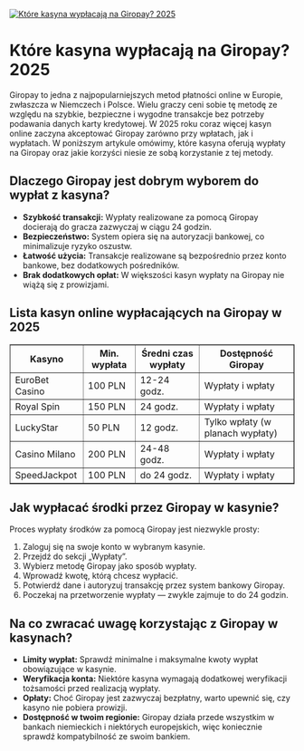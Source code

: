 [![Które kasyna wypłacają na Giropay? 2025](https://123-caf.pages.dev/gitsignup.png)](https://vrmoo.ru/Bt82HjjY)

<h1>Które kasyna wypłacają na Giropay? 2025</h1>  <p>Giropay to jedna z najpopularniejszych metod płatności online w Europie, zwłaszcza w Niemczech i Polsce. Wielu graczy ceni sobie tę metodę ze względu na szybkie, bezpieczne i wygodne transakcje bez potrzeby podawania danych karty kredytowej. W 2025 roku coraz więcej kasyn online zaczyna akceptować Giropay zarówno przy wpłatach, jak i wypłatach. W poniższym artykule omówimy, które kasyna oferują wypłaty na Giropay oraz jakie korzyści niesie ze sobą korzystanie z tej metody.</p>  <h2>Dlaczego Giropay jest dobrym wyborem do wypłat z kasyna?</h2> <ul>   <li><strong>Szybkość transakcji:</strong> Wypłaty realizowane za pomocą Giropay docierają do gracza zazwyczaj w ciągu 24 godzin.</li>   <li><strong>Bezpieczeństwo:</strong> System opiera się na autoryzacji bankowej, co minimalizuje ryzyko oszustw.</li>   <li><strong>Łatwość użycia:</strong> Transakcje realizowane są bezpośrednio przez konto bankowe, bez dodatkowych pośredników.</li>   <li><strong>Brak dodatkowych opłat:</strong> W większości kasyn wypłaty na Giropay nie wiążą się z prowizjami.</li> </ul>  <h2>Lista kasyn online wypłacających na Giropay w 2025</h2> <table border="1" cellpadding="8" cellspacing="0" style="border-collapse: collapse; width: 100%;">   <thead>     <tr>       <th>Kasyno</th>       <th>Min. wypłata</th>       <th>Średni czas wypłaty</th>       <th>Dostępność Giropay</th>     </tr>   </thead>   <tbody>     <tr>       <td>EuroBet Casino</td>       <td>100 PLN</td>       <td>12-24 godz.</td>       <td>Wypłaty i wpłaty</td>     </tr>     <tr>       <td>Royal Spin</td>       <td>150 PLN</td>       <td>24 godz.</td>       <td>Wypłaty i wpłaty</td>     </tr>     <tr>       <td>LuckyStar</td>       <td>50 PLN</td>       <td>12 godz.</td>       <td>Tylko wpłaty (w planach wypłaty)</td>     </tr>     <tr>       <td>Casino Milano</td>       <td>200 PLN</td>       <td>24-48 godz.</td>       <td>Wypłaty i wpłaty</td>     </tr>     <tr>       <td>SpeedJackpot</td>       <td>100 PLN</td>       <td>do 24 godz.</td>       <td>Wypłaty i wpłaty</td>     </tr>   </tbody> </table>  <h2>Jak wypłacać środki przez Giropay w kasynie?</h2> <p>Proces wypłaty środków za pomocą Giropay jest niezwykle prosty:</p> <ol>   <li>Zaloguj się na swoje konto w wybranym kasynie.</li>   <li>Przejdź do sekcji „Wypłaty”.</li>   <li>Wybierz metodę Giropay jako sposób wypłaty.</li>   <li>Wprowadź kwotę, którą chcesz wypłacić.</li>   <li>Potwierdź dane i autoryzuj transakcję przez system bankowy Giropay.</li>   <li>Poczekaj na przetworzenie wypłaty — zwykle zajmuje to do 24 godzin.</li> </ol>  <h2>Na co zwracać uwagę korzystając z Giropay w kasynach?</h2> <ul>   <li><strong>Limity wypłat:</strong> Sprawdź minimalne i maksymalne kwoty wypłat obowiązujące w kasynie.</li>   <li><strong>Weryfikacja konta:</strong> Niektóre kasyna wymagają dodatkowej weryfikacji tożsamości przed realizacją wypłaty.</li>   <li><strong>Opłaty:</strong> Choć Giropay jest zazwyczaj bezpłatny, warto upewnić się, czy kasyno nie pobiera prowizji.</li>   <li><strong>Dostępność w twoim regionie:</strong> Giropay działa przede wszystkim w bankach niemieckich i niektórych europejskich, więc koniecznie sprawdź kompatybilność ze swoim bankiem.</li> </ul>